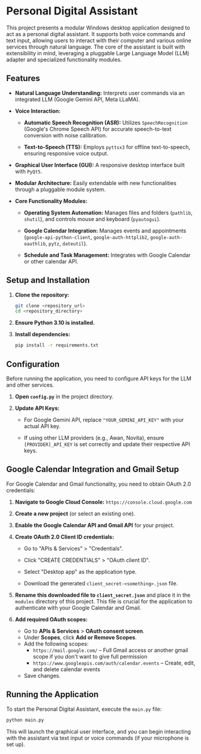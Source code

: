 # Personal Digital Assistant

This project presents a modular Windows desktop application designed to act as a personal digital assistant. It supports both voice commands and text input, allowing users to interact with their computer and various online services through natural language. The core of the assistant is built with extensibility in mind, leveraging a pluggable Large Language Model (LLM) adapter and specialized functionality modules.

## Features

* **Natural Language Understanding:** Interprets user commands via an integrated LLM (Google Gemini API, Meta LLaMA).

* **Voice Interaction:**

    * **Automatic Speech Recognition (ASR):** Utilizes `SpeechRecognition` (Google's Chrome Speech API) for accurate speech-to-text conversion with noise calibration.

    * **Text-to-Speech (TTS):** Employs `pyttsx3` for offline text-to-speech, ensuring responsive voice output.

* **Graphical User Interface (GUI):** A responsive desktop interface built with `PyQt5`.

* **Modular Architecture:** Easily extendable with new functionalities through a pluggable module system.

* **Core Functionality Modules:**

    * **Operating System Automation:** Manages files and folders (`pathlib`, `shutil`), and controls mouse and keyboard (`pyautogui`).

    * **Google Calendar Integration:** Manages events and appointments (`google-api-python-client`, `google-auth-httplib2`, `google-auth-oauthlib`, `pytz`, `dateutil`).

    * **Schedule and Task Management:** Integrates with Google Calendar or other calendar API.

## Setup and Installation

1.  **Clone the repository:**

    ```bash
    git clone <repository_url>
    cd <repository_directory>
    ```

2.  **Ensure Python 3.10 is installed.**

3.  **Install dependencies:**
    ```bash
    pip install -r requirements.txt
    ```

## Configuration

Before running the application, you need to configure API keys for the LLM and other services.

1.  **Open `config.py`** in the project directory.

2.  **Update API Keys:**

    * For Google Gemini API, replace `"YOUR_GEMINI_API_KEY"` with your actual API key.

    * If using other LLM providers (e.g., Awan, Novita), ensure `[PROVIDER]_API_KEY` is set correctly and update their respective API keys.

## Google Calendar Integration and Gmail Setup

For Google Calendar and Gmail functionality, you need to obtain OAuth 2.0 credentials:

1.  **Navigate to Google Cloud Console:** `https://console.cloud.google.com`

2.  **Create a new project** (or select an existing one).

3.  **Enable the Google Calendar API and Gmail API** for your project.

4.  **Create OAuth 2.0 Client ID credentials:**

    * Go to "APIs & Services" > "Credentials".

    * Click "CREATE CREDENTIALS" > "OAuth client ID".

    * Select "Desktop app" as the application type.

    * Download the generated `client_secret-<something>.json` file.

5.  **Rename this downloaded file to `client_secret.json`** and place it in the `modules` directory of this project. This file is crucial for the application to authenticate with your Google Calendar and Gmail.

6.  **Add required OAuth scopes:**

    * Go to **APIs & Services** > **OAuth consent screen**.  
    * Under **Scopes**, click **Add or Remove Scopes**.  
    * Add the following scopes:  
      - `https://mail.google.com/` – Full Gmail access or another gmail scope if you don't want to give full permission
      - `https://www.googleapis.com/auth/calendar.events` – Create, edit, and delete calendar events  
    * Save changes.  

## Running the Application

To start the Personal Digital Assistant, execute the `main.py` file:

```bash
python main.py
```

This will launch the graphical user interface, and you can begin interacting with the assistant via text input or voice commands (if your microphone is set up).